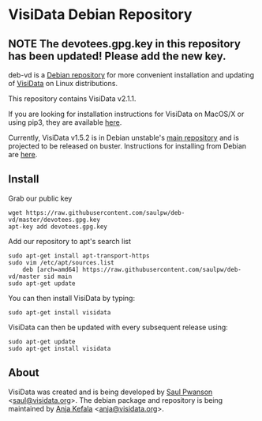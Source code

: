 # VisiData Debian Repository

## NOTE The devotees.gpg.key in this repository has been updated! Please add the new key.

deb-vd is a [Debian repository](https://wiki.debian.org/DebianRepository) for more convenient installation and updating of [VisiData](https://github.com/saulpw/visidata) on Linux distributions.

This repository contains VisiData v2.1.1.

If you are looking for installation instructions for VisiData on MacOS/X or using pip3, they are available [here](https://github.com/saulpw/visidata/blob/stable/README.md#installation).

Currently, VisiData v1.5.2 is in Debian unstable's [main repository](https://launchpad.net/ubuntu/+source/visidata) and is projected to be released on buster. Instructions for installing from Debian are [here](https://github.com/saulpw/visidata#install-via-apt).

## Install

Grab our public key
```
wget https://raw.githubusercontent.com/saulpw/deb-vd/master/devotees.gpg.key
apt-key add devotees.gpg.key
```

Add our repository to apt's search list
```
sudo apt-get install apt-transport-https
sudo vim /etc/apt/sources.list
    deb [arch=amd64] https://raw.githubusercontent.com/saulpw/deb-vd/master sid main
sudo apt-get update
```
You can then install VisiData by typing:
```
sudo apt-get install visidata
```

VisiData can then be updated with every subsequent release using:
```
sudo apt-get update
sudo apt-get install visidata
```

## About
VisiData was created and is being developed by [Saul Pwanson](http://saul.pw) &lt;saul@visidata.org&gt;. The debian package and repository is being maintained by [Anja Kefala](https://github.com/anjakefala) &lt;anja@visidata.org&gt;.
